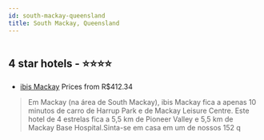 ```yaml
---
id: south-mackay-queensland
title: South Mackay, Queensland
---
```


<center><img src="https://i.travelapi.com/hotels/12000000/11050000/11046300/11046289/315252d7_z.jpg" alt="" /></center>


##  4 star hotels - ⭐️⭐️⭐️⭐️

-    [ibis Mackay](https://www.hurb.com/br/aud/https://www.hurb.com/br/hotels/south-mackay/ibis-mackay-HT-KWTG?cmp=18055) Prices from R$412.34
   > Em Mackay (na área de South Mackay), ibis Mackay fica a apenas 10 minutos de carro de Harrup Park e de Mackay Leisure Centre.  Este hotel de 4 estrelas fica a 5,5 km de Pioneer Valley e 5,5 km de Mackay Base Hospital.Sinta-se em casa em um de nossos 152 q
